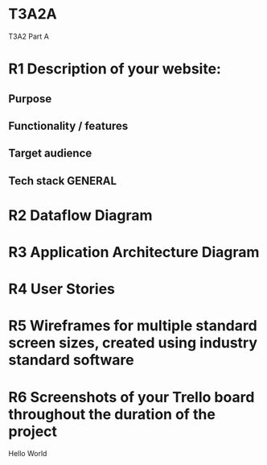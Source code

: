 # T3A2A
T3A2 Part A

# R1 	Description of your website:
## Purpose


## Functionality / features


## Target audience


## Tech stack 	GENERAL


# R2 	Dataflow Diagram

# R3 	Application Architecture Diagram

# R4 	User Stories

# R5 	Wireframes for multiple standard screen sizes, created using industry standard software

# R6 	Screenshots of your Trello board throughout the duration of the project



Hello World